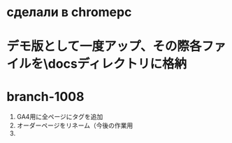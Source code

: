 # сделали в chromepc
# デモ版として一度アップ、その際各ファイルを\docsディレクトリに格納
# branch-1008
1. GA4用に全ページにタグを追加
2. オーダーページをリネーム（今後の作業用
3. <title>をすべて変更（GA4トラフィック対策
